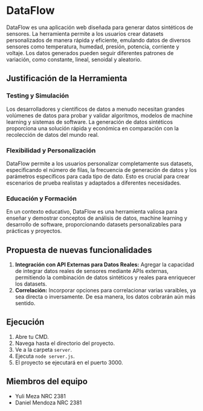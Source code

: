 # DataFlow

DataFlow es una aplicación web diseñada para generar datos sintéticos de sensores. La herramienta permite a los usuarios crear datasets personalizados de manera rápida y eficiente, emulando datos de diversos sensores como temperatura, humedad, presión, potencia, corriente y voltaje. Los datos generados pueden seguir diferentes patrones de variación, como constante, lineal, senoidal y aleatorio.

## Justificación de la Herramienta

### Testing y Simulación

Los desarrolladores y científicos de datos a menudo necesitan grandes volúmenes de datos para probar y validar algoritmos, modelos de machine learning y sistemas de software. La generación de datos sintéticos proporciona una solución rápida y económica en comparación con la recolección de datos del mundo real.

### Flexibilidad y Personalización

DataFlow permite a los usuarios personalizar completamente sus datasets, especificando el número de filas, la frecuencia de generación de datos y los parámetros específicos para cada tipo de dato. Esto es crucial para crear escenarios de prueba realistas y adaptados a diferentes necesidades.

### Educación y Formación

En un contexto educativo, DataFlow es una herramienta valiosa para enseñar y demostrar conceptos de análisis de datos, machine learning y desarrollo de software, proporcionando datasets personalizables para prácticas y proyectos.

## Propuesta de nuevas funcionalidades

1. **Integración con API Externas para Datos Reales:** Agregar la capacidad de integrar datos reales de sensores mediante APIs externas, permitiendo la combinación de datos sintéticos y reales para enriquecer los datasets.
2. **Correlación:** Incorporar opciones para correlacionar varias varaibles, ya sea directa o inversamente. De esa manera, los datos cobrarán aún más sentido.

## Ejecución

1. Abre tu CMD.
2. Navega hasta el directorio del proyecto.
3. Ve a la carpeta `server`.
4. Ejecuta `node server.js`.
5. El proyecto se ejecutará en el puerto 3000.

## Miembros del equipo

- Yuli Meza NRC 2381
- Daniel Mendoza NRC 2381
